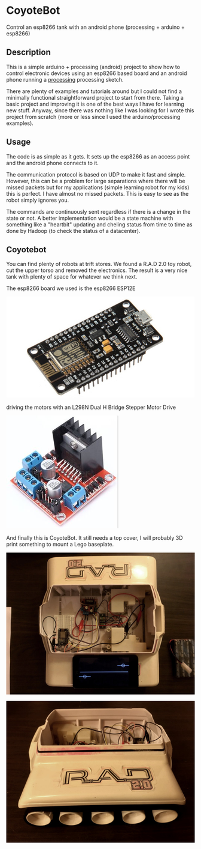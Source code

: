 # CoyoteBot

Control an esp8266 tank with an android phone (processing + arduino + esp8266)

## Description

This is a simple arduino + processing (android) project to show how to control electronic devices using an esp8266 based board and an android phone running a [processing](www.processing.org) processing sketch.

There are plenty of examples and tutorials around but I could not find a minimally functional straightforward project to start from there. Taking a basic project and improving it is one of the best ways I have for learning new stuff. Anyway, since there was nothing like I was looking for I wrote this project from scratch (more or less since I used the arduino/processing examples). 

## Usage

The code is as simple as it gets. It sets up the esp8266 as an access point and the android phone connects to it. 

The communication protocol is based on UDP to make it fast and simple. However, this can be a problem for large separations where there will be missed packets but for my applications (simple learning robot for my kids) this is perfect. I have almost no missed packets. This is easy to see as the robot simply ignores you.

The commands are continuously sent regardless if there is a change in the state or not. A better implementation would be a state machine with something like a "heartbit" updating and cheling status from time to time as done by Hadoop (to check the status of a datacenter).

## Coyotebot

You can find plenty of robots at trift stores. We found a R.A.D 2.0 toy robot, cut the upper torso and removed the electronics. The result is a very nice tank with plenty of space for whatever we think next.

The esp8266 board we used is the esp8266 ESP12E

![picture](images/ESP-12E.jpg)

driving the motors with an L298N Dual H Bridge Stepper Motor Drive

![picture](images/L298N.jpg)

And finally this is CoyoteBot. It still needs a top cover, I will probably 3D print something to mount a Lego baseplate.

![picture](images/top.jpg)

![picture](images/side.jpg)









